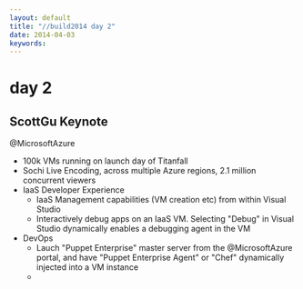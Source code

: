 ```yaml
---
layout: default
title: "//build2014 day 2"
date: 2014-04-03
keywords: 
---
```


# day 2

## ScottGu Keynote

@MicrosoftAzure

- 100k VMs running on launch day of Titanfall
- Sochi Live Encoding, across multiple Azure regions, 2.1 million concurrent viewers
- IaaS Developer Experience
  - IaaS Management capabilities (VM creation etc) from within Visual Studio
  - Interactively debug apps on an IaaS VM. Selecting "Debug" in Visual Studio dynamically enables a debugging agent in the VM
- DevOps
  - Lauch "Puppet Enterprise" master server from the @MicrosoftAzure portal, and have "Puppet Enterprise Agent" or "Chef" dynamically injected into a VM instance
  - 